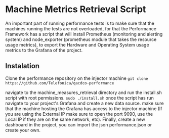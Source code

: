 # Machine Metrics Retrieval Script
An important part of running performance tests is to make sure that the machines running the tests are not overloaded, for that the Performance Framework has a script that will install Prometheus (monitoring and alerting system) and node_exporter (prometheus module that takes the resource usage metrics), to export the Hardware and Operating System usage metrics to the Grafana of the project.
## Instalation
 Clone the performance repository on the injector machine 
 ``git clone https://github.com/Telefonica/qacdco-performance``

 navigate to the machine_measures_retrieval directory and run the install.sh script with root permissions.
 ``sudo ./install.sh`` 
 once the script has run navigate to your project's Grafana and create a new data source.
 make sure that the machine hosting the Grafana has access to the injector machine (If you are using the External IP make sure to open the port 9090, use the Local IP if they are on the same network, etc).
 Finally, create a new dashboard in the project, you can import the json performance.json or create your own.